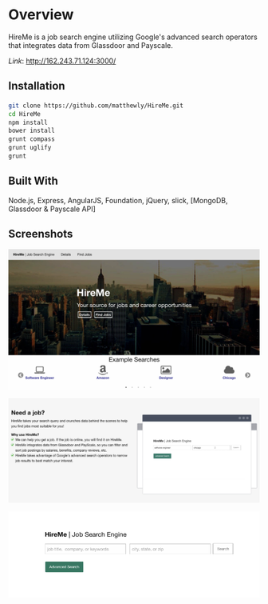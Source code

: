 # Overview
HireMe is a job search engine utilizing Google's advanced search operators that integrates data from Glassdoor and Payscale.

*Link*: http://162.243.71.124:3000/

## Installation
```bash
git clone https://github.com/matthewly/HireMe.git
cd HireMe
npm install
bower install
grunt compass
grunt uglify
grunt
```

## Built With
Node.js, Express, AngularJS, Foundation, jQuery, slick, [MongoDB, Glassdoor & Payscale API]

## Screenshots
![Alt text](/screenshots/screenshot1.png "screenshot1")

![Alt text](/screenshots/screenshot2.png "screenshot2")

![Alt text](/screenshots/screenshot3.png "screenshot3")

